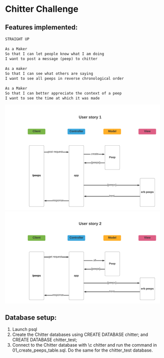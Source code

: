 Chitter Challenge
=================




Features implemented:
---------------------


```
STRAIGHT UP

As a Maker
So that I can let people know what I am doing  
I want to post a message (peep) to chitter

As a maker
So that I can see what others are saying  
I want to see all peeps in reverse chronological order

As a Maker
So that I can better appreciate the context of a peep
I want to see the time at which it was made

```

![Chitter user story 1 domain model](./public/images/user_story_1_diagram.png)
![Chitter user story 2 domain model](./public/images/user_story_2_diagram.png)


Database setup:
---------------
1. Launch psql
2. Create the Chitter databases using CREATE DATABASE chitter; and CREATE DATABASE chitter_test;
3. Connect to the Chitter database with \c chitter and run the command in 01_create_peeps_table.sql. Do the same for the chitter_test database.